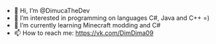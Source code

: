 - 👋 Hi, I’m @DimucaTheDev
- 👀 I’m interested in programming on languages C#, Java and C++ =)
- 🌱 I’m currently learning Minecraft modding and C#
- 📫 How to reach me: https://vk.com/DimDima09

<!---
DimucaTheDev/DimucaTheDev is a ✨ special ✨ repository because its `README.md` (this file) appears on your GitHub profile.
You can click the Preview link to take a look at your changes.
--->
